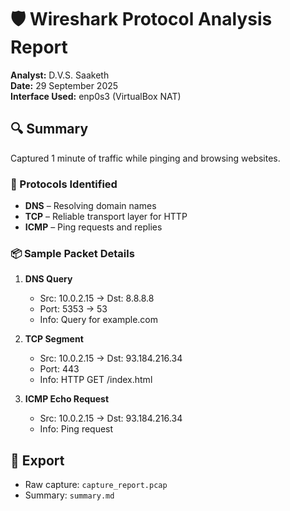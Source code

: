 # 🛡️ Wireshark Protocol Analysis Report

**Analyst:** D.V.S. Saaketh  
**Date:** 29 September 2025  
**Interface Used:** enp0s3 (VirtualBox NAT)

## 🔍 Summary
Captured 1 minute of traffic while pinging and browsing websites.

### 📡 Protocols Identified
- **DNS** – Resolving domain names
- **TCP** – Reliable transport layer for HTTP
- **ICMP** – Ping requests and replies

### 📦 Sample Packet Details
1. **DNS Query**
   - Src: 10.0.2.15 → Dst: 8.8.8.8
   - Port: 5353 → 53
   - Info: Query for example.com

2. **TCP Segment**
   - Src: 10.0.2.15 → Dst: 93.184.216.34
   - Port: 443
   - Info: HTTP GET /index.html

3. **ICMP Echo Request**
   - Src: 10.0.2.15 → Dst: 93.184.216.34
   - Info: Ping request

## 📁 Export
- Raw capture: `capture_report.pcap`
- Summary: `summary.md`
